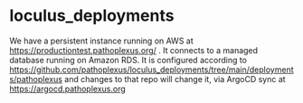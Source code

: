 # loculus_deployments

We have a persistent instance running on AWS at https://productiontest.pathoplexus.org/ . It connects to a managed database running on Amazon RDS. It is configured according to https://github.com/pathoplexus/loculus_deployments/tree/main/deployments/pathoplexus and changes to that repo will change it, via ArgoCD sync at https://argocd.pathoplexus.org
